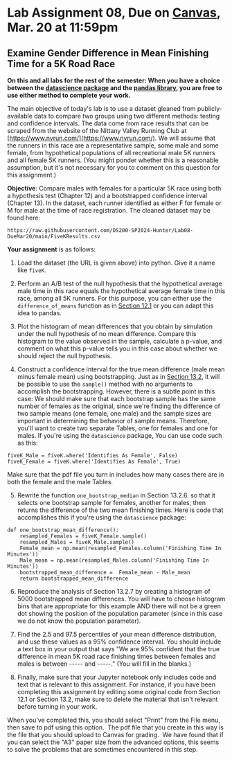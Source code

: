 # Lab Assignment 08, Due on [Canvas](https://psu.instructure.com/courses/2306358/assignments/16003002?module_item_id=41285277), Mar. 20 at 11:59pm
## Examine Gender Difference in Mean Finishing Time for a 5K Road Race

**On this and all labs for the rest of the semester: When you have a choice between the [datascience package](https://www.data8.org/datascience/) and the [pandas library](https://pandas.pydata.org/docs/), you are free to use either method to complete your work.**

The main objective of today's lab is to use a dataset gleaned from publicly-available data to compare two groups using two different methods: testing and confidence intervals.
The data come from race results that can be scraped from the website of the Nittany Valley Running Club at [https://www.nvrun.com/](https://www.nvrun.com/).
We will assume that the runners in this race are a representative sample, some male and some female, from hypothetical populations of all recreational male 5K runners and all female 5K runners.  (You might ponder whether this is a reasonable assumption, but it's not necessary for you to comment on this question for this assignment.)


**Objective**: Compare males with females for a particular 5K race using both a hypothesis test (Chapter 12) and a bootstrapped confidence interval (Chapter 13).
In the dataset, each runner identified as either F for female or M for male at the time of race registration.  The cleaned dataset may be found here:
```
https://raw.githubusercontent.com/DS200-SP2024-Hunter/Lab08-DueMar20/main/FiveKResults.csv
```

**Your assignment** is as follows:

1. Load the dataset (the URL is given above) into python. Give it a name like `fiveK`.

2. Perform an A/B test of the null hypothesis that the hypothetical average male time in this race equals the hypothetical average female time in this race, among all 5K runners. For this purpose, you can either use the `difference_of_means` function as in [Section 12.1](https://inferentialthinking.com/chapters/12/1/AB_Testing.html) or you can adapt this idea to pandas.

3. Plot the histogram of mean differences that you obtain by simulation under the null hypothesis of no mean difference. Compare this histogram to the value observed in the sample, calculate a p-value, and comment on what this p-value tells you in this case about whether we should reject the null hypothesis.

4. Construct a confidence interval for the true mean difference (male mean minus female mean) using bootstrapping.  Just as in [Section 13.2](https://inferentialthinking.com/chapters/13/2/Bootstrap.html), it will be possible to use the `sample()` method with no arguments to accomplish the bootstrapping.  However, there is a subtle point in this case:  We should make sure that each bootstrap sample has the same number of females as the original, since we're finding the difference of two sample means (one female, one male) and the sample sizes are important in determining the behavior of sample means.  Therefore, you'll want to create two separate Tables, one for females and one for males.  If you're using the `datascience` package, You can use code such as this:
```
fiveK_Male = fiveK.where('Identifies As Female', False)
fiveK_Female = fiveK.where('Identifies As Female', True)
```
Make sure that the pdf file you turn in includes how many cases there are in both the female and the male Tables.

5. Rewrite the function `one_bootstrap_median` in Section 13.2.6. so that it selects one bootstrap sample for females, another for males, then returns the difference of the two mean finishing times.  Here is code that accomplishes this if you're using the `datascience` package:
```
def one_bootstrap_mean_difference():
    resampled_Females = fiveK_Female.sample()
    resampled_Males = fiveK_Male.sample()
    Female_mean = np.mean(resampled_Females.column('Finishing Time In Minutes'))
    Male_mean = np.mean(resampled_Males.column('Finishing Time In Minutes'))
    bootstrapped_mean_difference =  Female_mean - Male_mean
    return bootstrapped_mean_difference
 ```

6. Reproduce the analysis of Section 13.2.7 by creating a histogram of 5000 bootstrapped mean differences.  You will have to choose histogram bins that are appropriate for this example AND there will not be a green dot showing the position of the population parameter (since in this case we do not know the population parameter).

7. Find the 2.5 and 97.5 percentiles of your mean difference distribution, and use these values as a 95% confidence interval.  You should include a text box in your output that says "We are 95% confident that the true difference in mean 5K road race finishing times between females and males is between ----- and -----." (You will fill in the blanks.)

8.  Finally, make sure that your Jupyter notebook only includes code and text that is relevant to this assignment.  For instance, if you have been completing this assignment by editing some original code from Section 12.1 or Section 13.2, make sure to delete the material that isn't relevant before turning in your work.

When you've completed this, you should select "Print" from the File menu, then save to pdf using this option.  The pdf file that you create in this way is the file that you should upload to Canvas for grading.  We have found that if you can select the "A3" paper size from the advanced options, this seems to solve the problems that are sometimes encountered in this step.


